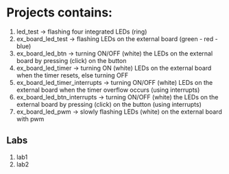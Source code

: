 # Projects contains:

1) led_test -> flashing four integrated LEDs (ring)
2) ex_board_led_test -> flashing LEDs on the external board (green - red - blue)
3) ex_board_led_btn -> turning ON/OFF (white) the LEDs on the external board by pressing (click) on the button
4) ex_board_led_timer -> turning ON (white) LEDs on the external board when the timer resets, else turning OFF
5) ex_board_led_timer_interrupts -> turning ON/OFF (white) LEDs on the external board when the timer overflow occurs (using interrupts)
6) ex_board_led_btn_interrupts -> turning ON/OFF (white) the LEDs on the external board by pressing (click) on the button (using interrupts)
7) ex_board_led_pwm -> slowly flashing LEDs (white) on the external board with pwm

## Labs

1) lab1
2) lab2